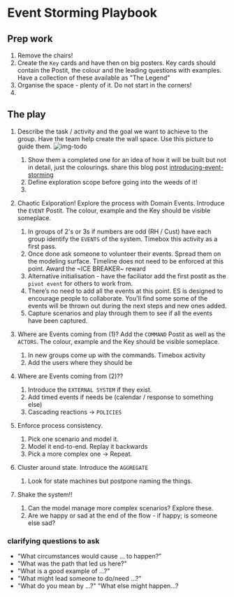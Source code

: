 # Event Storming Playbook

## Prep work
1. Remove the chairs!
2. Create the `Key` cards and have then on big posters. Key cards should contain the Postit, the colour and the leading questions with examples. Have a collection of these available as "The Legend"
3. Organise the space - plenty of it. Do not start in the corners!
4. 


## The play
1. Describe the task / activity and the goal we want to achieve to the group. Have the team help create the wall space. Use this picture to guide them. ![img-todo](img.png) 
    1. Show them a completed one for an idea of how it will be built but not in detail, just the colourings. share this blog post [introducing-event-storming](http://ziobrando.blogspot.com/2013/11/introducing-event-storming.html)
    2. Define exploration scope before going into the weeds of it!
    3. 

2. Chaotic Exlporation! Explore the process with Domain Events. Introduce the `EVENT` Postit. The colour, example and the Key should be visible someplace. 
    1. In groups of 2's or 3s if numbers are odd (RH / Cust) have each group identify the `EVENTS` of the system. Timebox this activity as a first pass. 
    2. Once done ask someone to volunteer their events. Spread them on the modeling surface. Timeline does not need to be enforced at this point.  Award the ~ICE BREAKER~ reward
    3. Alternative initialisation - have the faciliator add the first postit as the `pivot event` for others to work from.
    4. There’s no need to add all the events at this point. ES is designed to encourage people to collaborate. You'll find some some of the events will be thrown out during the next steps and new ones added.
    5. Capture scenarios and play through them to see if all the events have been captured.

3. Where are Events coming from (1)? Add the `COMMAND` Postit as well as the `ACTORS`. The colour, example and the Key should be visible someplace. 
    1. In new groups come up with the commands. Timebox activity 
    2. Add the users where they should be

4. Where are Events coming from (2)??
    1. Introduce the `EXTERNAL SYSTEM` if they exist.
    2. Add timed events if needs be (calendar / response to something else)
    3. Cascading reactions -> `POLICIES`

5. Enforce process consistency.
    1. Pick one scenario and model it. 
    2. Model it end-to-end. Replay it backwards
    3. Pick a more complex one -> Repeat.

6. Cluster around state. Introduce the `AGGREGATE`
    1. Look for state machines but postpone naming the things.

7. Shake the system!!
    1. Can the model manage more complex scenarios? Explore these.
    2. Are we happy or sad at the end of the flow - if happy; is someone else sad?


### clarifying questions to ask
* "What circumstances would cause ... to happen?”
* "What was the path that led us here?"
* "What is a good example of ...?"
* "What might lead someone to do/need ...?”
* "What do you mean by ...?" "What else might happen...?